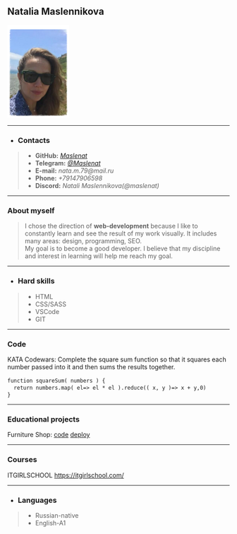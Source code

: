 ## Natalia Maslennikova
![](foto.png)

*** 
* ### Contacts
> * **GitHub:** [_Maslenat_](https://github.com/Maslenat)
> * **Telegram:** [_@Maslenat_](https://t.me/Maslenat)
> * **E-mail:** _nata.m.79@mail.ru_
> * **Phone:** _+79147906598_
> * **Discord:**  _Natali Maslennikova(@maslenat)_

***
### About myself
>I chose the direction of **web-development** because
>I like to constantly learn and see the result of my work visually. It includes many areas: design, programming, SEO.\
>My goal is to become a good developer. I believe that my discipline and interest in learning will help me reach my goal.

***
* ### Hard skills
> * HTML
> * CSS/SASS
> * VSCode
> * GIT

***
### Code
KATA Codewars: Complete the square sum function so that it squares each number passed into it and then sums the results together.
```
function squareSum( numbers ) {
  return numbers.map( el=> el * el ).reduce(( x, y )=> x + y,0)
}
```
***
### Educational projects
Furniture Shop: [code](https://github.com/Maslenat/FunitureShop.git) [deploy](https://github.com/Maslenat/FunitureShop/deployments/activity_log?environment=github-pages)
***
### Courses
ITGIRLSCHOOL <https://itgirlschool.com/>
***
* ### Languages
> * Russian-native
> * English-A1